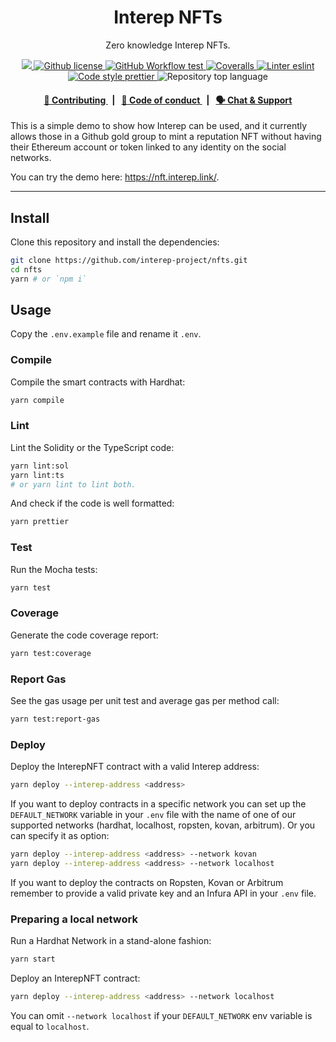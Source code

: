 <p align="center">
    <h1 align="center">
        Interep NFTs
    </h1>
    <p align="center">Zero knowledge Interep NFTs.</p>
</p>

<p align="center">
    <a href="https://github.com/interep-project" target="_blank">
        <img src="https://img.shields.io/badge/project-Interep-blue.svg?style=flat-square">
    </a>
    <a href="https://github.com/interep-project/nfts/blob/main/LICENSE">
        <img alt="Github license" src="https://img.shields.io/github/license/interep-project/nfts.svg?style=flat-square">
    </a>
    <a href="https://github.com/interep-project/nfts/actions?query=workflow%3Atest">
        <img alt="GitHub Workflow test" src="https://img.shields.io/github/workflow/status/interep-project/nfts/test?label=test&style=flat-square&logo=github">
    </a>
    <a href="https://coveralls.io/github/interep-project/nfts">
        <img alt="Coveralls" src="https://img.shields.io/coveralls/github/interep-project/nfts?style=flat-square&logo=coveralls">
    </a>
    <a href="https://eslint.org/" target="_blank">
        <img alt="Linter eslint" src="https://img.shields.io/badge/linter-eslint-8080f2?style=flat-square&logo=eslint">
    </a>
    <a href="https://prettier.io/" target="_blank">
        <img alt="Code style prettier" src="https://img.shields.io/badge/code%20style-prettier-f8bc45?style=flat-square&logo=prettier">
    </a>
    <img alt="Repository top language" src="https://img.shields.io/github/languages/top/interep-project/nfts?style=flat-square">
</p>

<div align="center">
    <h4>
        <a href="https://docs.interep.link/contributing">
            👥 Contributing
        </a>
        <span>&nbsp;&nbsp;|&nbsp;&nbsp;</span>
        <a href="https://docs.interep.link/code-of-conduct">
            🤝 Code of conduct
        </a>
        <span>&nbsp;&nbsp;|&nbsp;&nbsp;</span>
        <a href="https://discord.gg/Tp9He7qws4">
            🗣️ Chat &amp; Support
        </a>
    </h4>
</div>

This is a simple demo to show how Interep can be used, and it currently allows those in a Github gold group to mint a reputation NFT without having their Ethereum account or token linked to any identity on the social networks.

You can try the demo here: https://nft.interep.link/.

---

## Install

Clone this repository and install the dependencies:

```bash
git clone https://github.com/interep-project/nfts.git
cd nfts
yarn # or `npm i`
```

## Usage

Copy the `.env.example` file and rename it `.env`.

### Compile

Compile the smart contracts with Hardhat:

```bash
yarn compile
```

### Lint

Lint the Solidity or the TypeScript code:

```bash
yarn lint:sol
yarn lint:ts
# or yarn lint to lint both.
```

And check if the code is well formatted:

```bash
yarn prettier
```

### Test

Run the Mocha tests:

```bash
yarn test
```

### Coverage

Generate the code coverage report:

```bash
yarn test:coverage
```

### Report Gas

See the gas usage per unit test and average gas per method call:

```bash
yarn test:report-gas
```

### Deploy

Deploy the InterepNFT contract with a valid Interep address:

```bash
yarn deploy --interep-address <address>
```

If you want to deploy contracts in a specific network you can set up the `DEFAULT_NETWORK` variable in your `.env` file with the name of one of our supported networks (hardhat, localhost, ropsten, kovan, arbitrum). Or you can specify it as option:

```bash
yarn deploy --interep-address <address> --network kovan
yarn deploy --interep-address <address> --network localhost
```

If you want to deploy the contracts on Ropsten, Kovan or Arbitrum remember to provide a valid private key and an Infura API in your `.env` file.

### Preparing a local network

Run a Hardhat Network in a stand-alone fashion:

```bash
yarn start
```

Deploy an InterepNFT contract:

```bash
yarn deploy --interep-address <address> --network localhost
```

You can omit `--network localhost` if your `DEFAULT_NETWORK` env variable is equal to `localhost`.
